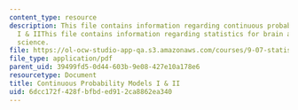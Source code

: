 ```yaml
---
content_type: resource
description: This file contains information regarding continuous probability models
  I & IIThis file contains information regarding statistics for brain and cognitive
  science.
file: https://ol-ocw-studio-app-qa.s3.amazonaws.com/courses/9-07-statistics-for-brain-and-cognitive-science-fall-2016/6dcc172f428fbfbded912ca8862ea340_MIT9_07F16_lec3.pdf
file_type: application/pdf
parent_uid: 39499fd5-0d44-603b-9e08-427e10a178e6
resourcetype: Document
title: Continuous Probability Models I & II
uid: 6dcc172f-428f-bfbd-ed91-2ca8862ea340
---
```

